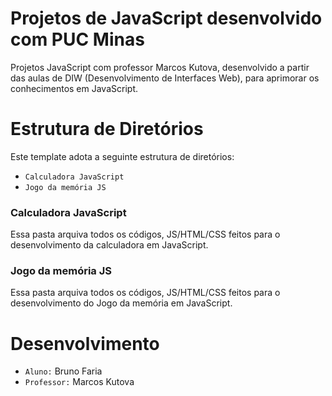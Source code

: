 # Projetos de JavaScript desenvolvido com PUC Minas
Projetos JavaScript com professor Marcos Kutova, desenvolvido a partir das aulas de DIW (Desenvolvimento de Interfaces Web), para aprimorar os conhecimentos em JavaScript.

# Estrutura de Diretórios 
Este template adota a seguinte estrutura de diretórios:
- `Calculadora JavaScript`
- `Jogo da memória JS`

### Calculadora JavaScript
Essa pasta arquiva todos os códigos, JS/HTML/CSS feitos para o desenvolvimento da calculadora em JavaScript.

### Jogo da memória JS
Essa pasta arquiva todos os códigos, JS/HTML/CSS feitos para o desenvolvimento do Jogo da memória em JavaScript.

# Desenvolvimento
- `Aluno:` Bruno Faria
- `Professor:` Marcos Kutova
